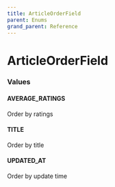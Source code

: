 ```yaml
---
title: ArticleOrderField
parent: Enums
grand_parent: Reference
---
```


# ArticleOrderField

<h3 id="values">Values</h3>

  <h4 id="average_ratings" class="name anchored">AVERAGE_RATINGS</h4>

  <div class="description-wrapper">
   <p>Order by ratings</p>
  </div>

  <h4 id="title" class="name anchored">TITLE</h4>

  <div class="description-wrapper">
   <p>Order by title</p>
  </div>

  <h4 id="updated_at" class="name anchored">UPDATED_AT</h4>

  <div class="description-wrapper">
   <p>Order by update time</p>
  </div>

